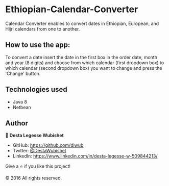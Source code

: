 # Ethiopian-Calendar-Converter

Calendar Converter enables to convert dates in Ethiopian, European, and Hijri calendars from one to another.
  
## How to use the app:
To convert a date insert the date in the first box in the order date, month and year (8 digits) and choose from which
calendar (first dropdown box) to which calendar (second dropdown box) you want to change and press the 'Change' button.

## Technologies used

- Java 8
- Netbean


## Author

👤 **Desta Legesse Wubishet**

- GitHub: https://github.com/dlwub
- Twitter: [@DestaWubishet](https://twitter.com/DestaWubishet)
- LinkedIn: https://www.linkedin.com/in/desta-legesse-w-509844213/


Give a ⭐️ if you like this project!

&copy; 2016 All rights reserved.
